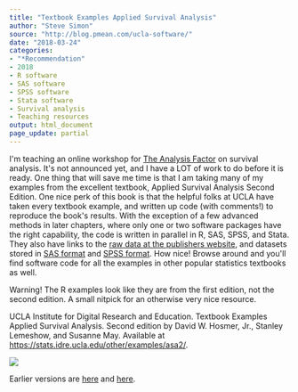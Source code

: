 ```yaml
---
title: "Textbook Examples Applied Survival Analysis"
author: "Steve Simon"
source: "http://blog.pmean.com/ucla-software/"
date: "2018-03-24"
categories:
- "*Recommendation"
- 2018
- R software
- SAS software
- SPSS software
- Stata software
- Survival analysis
- Teaching resources
output: html_document
page_update: partial
---
```


I'm teaching an online workshop for [The Analysis Factor](https://www.theanalysisfactor.com/) on survival analysis. It's not announced yet, and I have a LOT of work to do before it is ready. One thing that will save me time is that I am taking many of my examples from the excellent textbook, Applied Survival Analysis Second Edition. One nice perk of this book is that the helpful folks at UCLA have taken every textbook example, and written up code (with comments!) to reproduce the book's results. With the exception of a few advanced methods in later chapters, where only one or two software packages have the right capability, the code is written in parallel in R, SAS, SPSS, and Stata. They also have links to the [raw data at the publishers website](ftp://ftp.wiley.com/public/sci_tech_med/survival/), and datasets stored in [SAS format](https://stats.idre.ucla.edu/wp-content/uploads/2016/02/asa2_sas.zip) and [SPSS format](https://stats.idre.ucla.edu/wp-content/uploads/2016/02/asa2_spss.zip). How nice! Browse around and you'll find software code for all the examples in other popular statistics textbooks as well.

Warning! The R examples look like they are from the first edition, not the second edition. A small nitpick for an otherwise very nice resource.

<!---More--->

UCLA Institute for Digital Research and Education. Textbook Examples Applied Survival Analysis. Second edition by David W. Hosmer, Jr., Stanley Lemeshow, and Susanne May. Available at <https://stats.idre.ucla.edu/other/examples/asa2/>.

![](http://www.pmean.com/new-images/18/ucla-software01.png)

Earlier versions are [here][sim1] and [here][sim2].
 
[sim1]: http://blog.pmean.com/ucla-software/
[sim2]: http://new.pmean.com/ucla-software/
 
